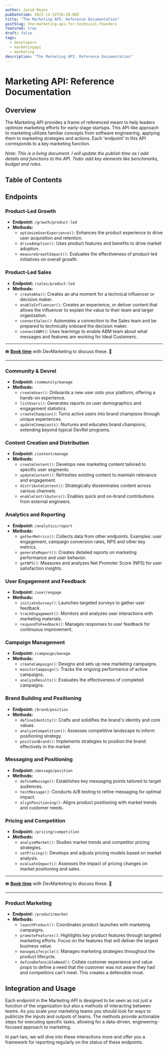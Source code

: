 ```yaml
---
author: Jarod Reyes
pubDatetime: 2023-12-12T16:28:00Z
title: "The Marketing API: Reference Documentation"
postSlug: the-marketing-api-for-technical-founders
featured: true
draft: false
tags:
  - developers
  - marketingapi
  - marketing
description: "The Marketing API: Reference Documentation"
---
```


# Marketing API: Reference Documentation

## Overview

The Marketing API provides a frame of referenced meant to help leaders optimize marketing efforts for early-stage startups. This API-like approach to marketing utilizes familiar concepts from software engineering, applying them to marketing strategies and actions. Each 'endpoint' in this API corresponds to a key marketing function.

_Note: This is a living document. I will update the publish time as I add details and functions to the API. Todo: add key elements like benchmarks, budget and roles._

## Table of Contents

## Endpoints

### Product-Led Growth

- **Endpoint:** `/growth/product-led`
- **Methods:**
  - `optimizeUserExperience()`: Enhances the product experience to drive user acquisition and retention.
  - `driveAdoption()`: Uses product features and benefits to drive market adoption.
  - `measureGrowthImpact()`: Evaluates the effectiveness of product-led initiatives on overall growth.

### Product-Led Sales

- **Endpoint:** `/sales/product-led`
- **Methods:**
  - `createAha()`: Creates an aha moment for a technical influencer or decision maker.
  - `enableInfluencer()`: Creates an experience, or deliver content that allows the influencer to explain the value to their team and larger organization.
  - `connectSales()`: Automates a connection to the Sales team and be prepared to technically onboard the decision maker.
  - `connectABM()`: Uses learnings to enable ABM team about what messages and features are working for Ideal Customers.

---

☎️ **[Book time](https://calendly.com/jarod-reyes/devmarketing)** with DevMarketing to discuss these. 🍭

---

### Community & Devrel

- **Endpoint:** `/community/manage`
- **Methods:**
  - `createUser()`: Onboards a new user onto your platform, offering a hands-on experience.
  - `listUsers()`: Generates reports on user demographics and engagement statistics.
  - `createChampion()`: Turns active users into brand champions through unique experiences.
  - `updateChampion(s)`: Nurtures and educates brand champions, extending beyond typical DevRel programs.

### Content Creation and Distribution

- **Endpoint:** `/content/manage`
- **Methods:**
  - `createContent()`: Develops new marketing content tailored to specific user segments.
  - `updateContent()`: Refreshes existing content to maintain relevance and engagement.
  - `distributeContent()`: Strategically disseminates content across various channels.
  - `enableContributors()`: Enables quick and on-brand contributions from external engineers.

### Analytics and Reporting

- **Endpoint:** `/analytics/report`
- **Methods:**
  - `gatherMetrics()`: Collects data from other endpoints. Examples: user engagement, campaign conversion rates, NPS and other key metrics.
  - `generateReport()`: Creates detailed reports on marketing performance and user behavior.
  - `getNPS()`: Measures and analyzes Net Promoter Score (NPS) for user satisfaction insights.

### User Engagement and Feedback

- **Endpoint:** `/user/engage`
- **Methods:**
  - `initiateSurvey()`: Launches targeted surveys to gather user feedback.
  - `trackEngagement()`: Monitors and analyzes user interactions with marketing materials.
  - `respondToFeedback()`: Manages responses to user feedback for continuous improvement.

### Campaign Management

- **Endpoint:** `/campaign/manage`
- **Methods:**
  - `createCampaign()`: Designs and sets up new marketing campaigns.
  - `monitorCampaign()`: Tracks the ongoing performance of active campaigns.
  - `analyzeResults()`: Evaluates the effectiveness of completed campaigns.

### Brand Building and Positioning

- **Endpoint:** `/brand/position`
- **Methods:**
  - `defineIdentity()`: Crafts and solidifies the brand's identity and core values.
  - `analyzeCompetition()`: Assesses competitive landscape to inform positioning strategy.
  - `positionBrand()`: Implements strategies to position the brand effectively in the market.

### Messaging and Positioning

- **Endpoint:** `/message/position`
- **Methods:**
  - `defineMessage()`: Establishes key messaging points tailored to target audiences.
  - `testMessage()`: Conducts A/B testing to refine messaging for optimal impact.
  - `alignPositioning()`: Aligns product positioning with market trends and customer needs.

### Pricing and Competition

- **Endpoint:** `/pricing/competition`
- **Methods:**
  - `analyzeMarket()`: Studies market trends and competitor pricing strategies.
  - `setPricing()`: Develops and adjusts pricing models based on market analysis.
  - `evaluateImpact()`: Assesses the impact of pricing changes on market positioning and sales.

---

☎️ **[Book time](https://calendly.com/jarod-reyes/devmarketing)** with DevMarketing to discuss these. 🍭

---

### Product Marketing

- **Endpoint:** `/product/market`
- **Methods:**
  - `launchProduct()`: Coordinates product launches with marketing campaigns.
  - `promoteFeatures()`: Highlights key product features through targeted marketing efforts. Focus on the features that will deliver the largest business value.
  - `manageLifecycle()`: Manages marketing strategies throughout the product lifecycle.
  - `defineDefensibleNeed()`: Collate customer experience and value props to define a need that the customer was not aware they had and competitors can't meet. This creates a defensible moat.

## Integration and Usage

Each endpoint in the Marketing API is designed to be seen as not just a function of the organization but also a methods of interacting between teams. As you scale your marketing teams you should look for ways to publicize the inputs and outputs of teams. The methods provide actionable steps for executing specific tasks, allowing for a data-driven, engineering-focused approach to marketing.

In part two, we will dive into these interactions more and offer you a framework for reporting regularly on the status of these endpoints.

